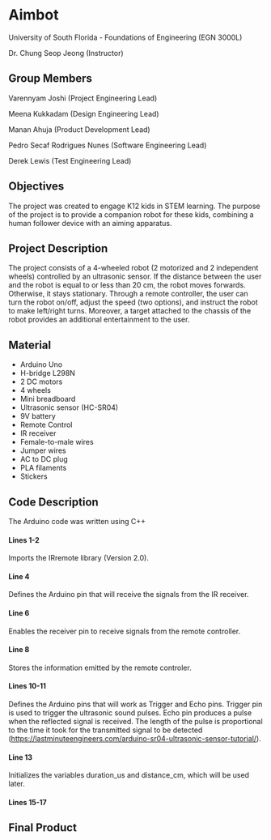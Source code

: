 # Aimbot

University of South Florida - Foundations of Engineering (EGN 3000L)

Dr. Chung Seop Jeong (Instructor)

## Group Members

Varennyam Joshi (Project Engineering Lead)

Meena Kukkadam (Design Engineering Lead)

Manan Ahuja (Product Development Lead)

Pedro Secaf Rodrigues Nunes (Software Engineering Lead)

Derek Lewis (Test Engineering Lead)

## Objectives

The project was created to engage K12 kids in STEM learning. The purpose of the project is to provide a companion robot for these kids, combining a human follower device with an aiming apparatus.

## Project Description

The project consists of a 4-wheeled robot (2 motorized and 2 independent wheels) controlled by an ultrasonic sensor. If the distance between the user and the robot is equal to or less than 20 cm, the robot moves forwards. Otherwise, it stays stationary. Through a remote controller, the user can turn the robot on/off, adjust the speed (two options), and instruct the robot to make left/right turns. Moreover, a target attached to the chassis of the robot provides an additional entertainment to the user.

## Material

- Arduino Uno
- H-bridge L298N
- 2 DC motors
- 4 wheels
- Mini breadboard
- Ultrasonic sensor (HC-SR04)
- 9V battery
- Remote Control
- IR receiver
- Female-to-male wires
- Jumper wires
- AC to DC plug
- PLA filaments
- Stickers

## Code Description

The Arduino code was written using C++

#### Lines 1-2

Imports the IRremote library (Version 2.0).

#### Line 4

Defines the Arduino pin that will receive the signals from the IR receiver.

#### Line 6

Enables the receiver pin to receive signals from the remote controller.

#### Line 8

Stores the information emitted by the remote controler.

#### Lines 10-11

Defines the Arduino pins that will work as Trigger and Echo pins. Trigger pin is used to trigger the ultrasonic sound pulses. Echo pin produces a pulse when the reflected signal is received. The length of the pulse is proportional to the time it took for the transmitted signal to be detected (https://lastminuteengineers.com/arduino-sr04-ultrasonic-sensor-tutorial/).

#### Line 13

Initializes the variables duration_us and distance_cm, which will be used later.

#### Lines 15-17

## Final Product
